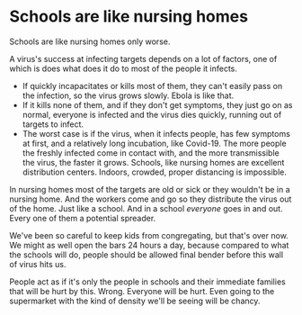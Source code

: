 # Schools are like nursing homes
Schools are like nursing homes only worse. 

A virus's success at infecting targets depends on a lot of factors, one of which is does what does it do to most of the people it infects. 
* If quickly incapacitates or kills most of them, they can't easily pass on the infection, so the virus grows slowly. Ebola is like that. 
* If it kills none of them, and if they don't get symptoms, they just go on as normal, everyone is infected and the virus dies quickly, running out of targets to infect. 
* The worst case is if the virus, when it infects people, has few symptoms at first, and a relatively long incubation, like Covid-19. The more people the freshly infected come in contact with, and the more transmissible the virus, the faster it grows. Schools, like nursing homes are excellent distribution centers. Indoors, crowded, proper distancing is impossible. 

In nursing homes most of the targets are old or sick or they wouldn't be in a nursing home. And the workers come and go so they distribute the virus out of the home. Just like a school. And in a school <i>everyone</i> goes in and out. Every one of them a potential spreader. 

We've been so careful to keep kids from congregating, but that's over now. We might as well open the bars 24 hours a day, because compared to what the schools will do, people should be allowed final bender before this wall of virus hits us. 

People act as if it's only the people in schools and their immediate families that will be hurt by this. Wrong. Everyone will be hurt. Even going to the supermarket with the kind of density we'll be seeing will be chancy. 

